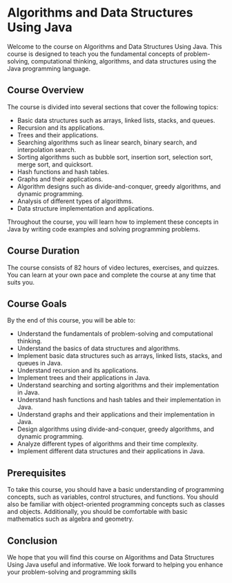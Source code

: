 
# Algorithms and Data Structures Using Java

Welcome to the course on Algorithms and Data Structures Using Java. This course is designed to teach you the fundamental concepts of problem-solving, computational thinking, algorithms, and data structures using the Java programming language.

## Course Overview

The course is divided into several sections that cover the following topics:

-   Basic data structures such as arrays, linked lists, stacks, and queues.
-   Recursion and its applications.
-   Trees and their applications.
-   Searching algorithms such as linear search, binary search, and interpolation search.
-   Sorting algorithms such as bubble sort, insertion sort, selection sort, merge sort, and quicksort.
-   Hash functions and hash tables.
-   Graphs and their applications.
-   Algorithm designs such as divide-and-conquer, greedy algorithms, and dynamic programming.
-   Analysis of different types of algorithms.
-   Data structure implementation and applications.

Throughout the course, you will learn how to implement these concepts in Java by writing code examples and solving programming problems.

## Course Duration

The course consists of 82 hours of video lectures, exercises, and quizzes. You can learn at your own pace and complete the course at any time that suits you.

## Course Goals

By the end of this course, you will be able to:

-   Understand the fundamentals of problem-solving and computational thinking.
-   Understand the basics of data structures and algorithms.
-   Implement basic data structures such as arrays, linked lists, stacks, and queues in Java.
-   Understand recursion and its applications.
-   Implement trees and their applications in Java.
-   Understand searching and sorting algorithms and their implementation in Java.
-   Understand hash functions and hash tables and their implementation in Java.
-   Understand graphs and their applications and their implementation in Java.
-   Design algorithms using divide-and-conquer, greedy algorithms, and dynamic programming.
-   Analyze different types of algorithms and their time complexity.
-   Implement different data structures and their applications in Java.

## Prerequisites

To take this course, you should have a basic understanding of programming concepts, such as variables, control structures, and functions. You should also be familiar with object-oriented programming concepts such as classes and objects. Additionally, you should be comfortable with basic mathematics such as algebra and geometry.

## Conclusion

We hope that you will find this course on Algorithms and Data Structures Using Java useful and informative. We look forward to helping you enhance your problem-solving and programming skills